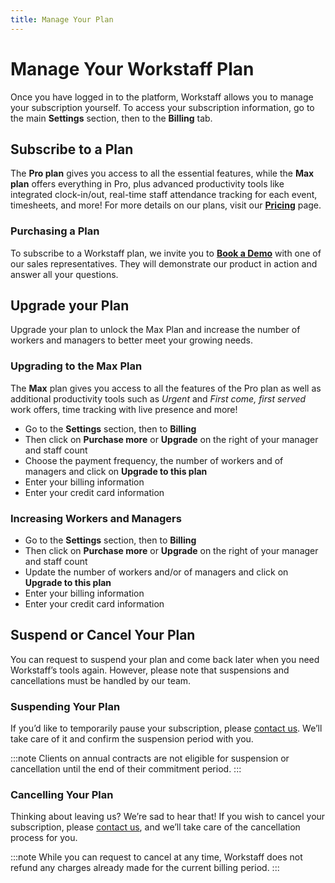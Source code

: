 ```yaml
---
title: Manage Your Plan
---
```


# Manage Your Workstaff Plan

Once you have logged in to the platform, Workstaff allows you to manage your subscription yourself.
To access your subscription information, go to the main **Settings** section, then to the **Billing** tab.

## Subscribe to a Plan
The **Pro plan** gives you access to all the essential features, while the **Max plan** offers everything in Pro, plus advanced productivity tools like integrated clock-in/out, real-time staff attendance tracking for each event, timesheets, and more!
For more details on our plans, visit our [**Pricing**](https://workstaff.app/pricing) page.

### Purchasing a Plan
To subscribe to a Workstaff plan, we invite you to [**Book a Demo**](https://workstaff.app/book-a-demo) with one of our sales representatives. They will demonstrate our product in action and answer all your questions.

## Upgrade your Plan
Upgrade your plan to unlock the Max Plan and increase the number of workers and managers to better meet your growing needs.

### Upgrading to the Max Plan
The **Max** plan gives you access to all the features of the Pro plan as well as additional productivity tools such as *Urgent* and *First come, first served* work offers, time tracking with live presence and more!
- Go to the **Settings** section, then to **Billing**
- Then click on **Purchase more** or **Upgrade** on the right of your manager and staff count
- Choose the payment frequency, the number of workers and of managers and click on **Upgrade to this plan**
- Enter your billing information
- Enter your credit card information

### Increasing Workers and Managers
- Go to the **Settings** section, then to **Billing**
- Then click on **Purchase more** or **Upgrade** on the right of your manager and staff count
- Update the number of workers and/or of managers and click on **Upgrade to this plan**
- Enter your billing information
- Enter your credit card information

## Suspend or Cancel Your Plan
You can request to suspend your plan and come back later when you need Workstaff’s tools again. However, please note that suspensions and cancellations must be handled by our team.

### Suspending Your Plan
If you’d like to temporarily pause your subscription, please [contact us](mailto:support@workstaff.app). We’ll take care of it and confirm the suspension period with you.

:::note
Clients on annual contracts are not eligible for suspension or cancellation until the end of their commitment period.
:::

### Cancelling Your Plan
Thinking about leaving us? We’re sad to hear that!
If you wish to cancel your subscription, please [contact us](mailto:support@workstaff.app), and we’ll take care of the cancellation process for you.

:::note
While you can request to cancel at any time, Workstaff does not refund any charges already made for the current billing period.
:::